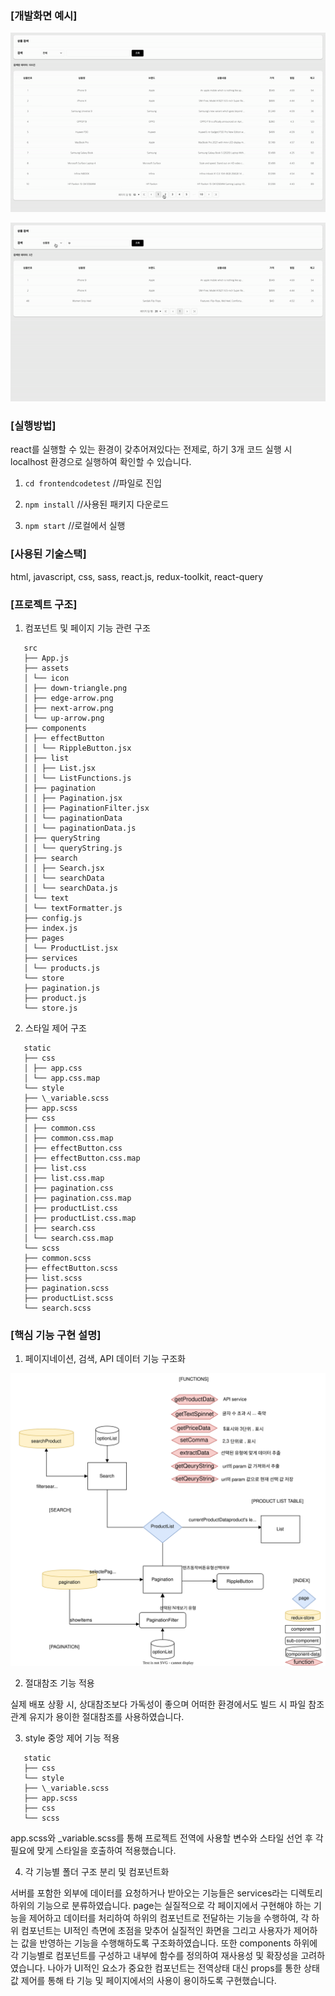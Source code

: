 ### [개발화면 예시]

![project_result1](/result1.gif)

![project_result2](/result2.gif)

### [실행방법]

react를 실행할 수 있는 환경이 갖추어져있다는 전제로, 하기 3개 코드 실행 시 localhost 환경으로 실행하여 확인할 수 있습니다.

1.  `cd frontendcodetest` //파일로 진입

1.  `npm install` //사용된 패키지 다운로드

1.  `npm start` //로컬에서 실행

### [사용된 기술스택]

html, javascript, css, sass, react.js, redux-toolkit, react-query

### [프로젝트 구조]

1. 컴포넌트 및 페이지 기능 관련 구조

```
   src
   ├── App.js
   ├── assets
   │ └── icon
   │ ├── down-triangle.png
   │ ├── edge-arrow.png
   │ ├── next-arrow.png
   │ └── up-arrow.png
   ├── components
   │ ├── effectButton
   │ │ └── RippleButton.jsx
   │ ├── list
   │ │ ├── List.jsx
   │ │ └── ListFunctions.js
   │ ├── pagination
   │ │ ├── Pagination.jsx
   │ │ ├── PaginationFilter.jsx
   │ │ └── paginationData
   │ │ └── paginationData.js
   │ ├── queryString
   │ │ └── queryString.js
   │ ├── search
   │ │ ├── Search.jsx
   │ │ └── searchData
   │ │ └── searchData.js
   │ └── text
   │ └── textFormatter.js
   ├── config.js
   ├── index.js
   ├── pages
   │ └── ProductList.jsx
   ├── services
   │ └── products.js
   └── store
   ├── pagination.js
   ├── product.js
   └── store.js
```

2. 스타일 제어 구조

```
   static
   ├── css
   │ ├── app.css
   │ └── app.css.map
   └── style
   ├── \_variable.scss
   ├── app.scss
   ├── css
   │ ├── common.css
   │ ├── common.css.map
   │ ├── effectButton.css
   │ ├── effectButton.css.map
   │ ├── list.css
   │ ├── list.css.map
   │ ├── pagination.css
   │ ├── pagination.css.map
   │ ├── productList.css
   │ ├── productList.css.map
   │ ├── search.css
   │ └── search.css.map
   └── scss
   ├── common.scss
   ├── effectButton.scss
   ├── list.scss
   ├── pagination.scss
   ├── productList.scss
   └── search.scss
```

### [핵심 기능 구현 설명]

1. 페이지네이션, 검색, API 데이터 기능 구조화

![project_structure_diagram](/project_structure.svg)

2. 절대참조 기능 적용

실제 배포 상황 시, 상대참조보다 가독성이 좋으며 어떠한 환경에서도 빌드 시 파일 참조 관계 유지가 용이한 절대참조를 사용하였습니다.

3. style 중앙 제어 기능 적용

```
   static
   ├── css
   └── style
   ├── \_variable.scss
   ├── app.scss
   ├── css
   └── scss
```

app.scss와 \_variable.scss를 통해 프로젝트 전역에 사용할 변수와 스타일 선언 후 각 필요에 맞게 스타일을 호출하여 적용했습니다.

4. 각 기능별 폴더 구조 분리 및 컴포넌트화

서버를 포함한 외부에 데이터를 요청하거나 받아오는 기능들은 services라는 디렉토리 하위의 기능으로 분류하였습니다.
page는 실질적으로 각 페이지에서 구현해야 하는 기능을 제어하고 데이터를 처리하여 하위의 컴포넌트로 전달하는 기능을 수행하여,
각 하위 컴포넌트는 UI적인 측면에 초점을 맞추어 실질적인 화면을 그리고 사용자가 제어하는 값을 반영하는 기능을 수행해하도록 구조화하였습니다.
또한 components 하위에 각 기능별로 컴포넌트를 구성하고 내부에 함수를 정의하여 재사용성 및 확장성을 고려하였습니다.
나아가 UI적인 요소가 중요한 컴포넌트는 전역상태 대신 props를 통한 상태값 제어를 통해 타 기능 및 페이지에서의 사용이 용이하도록 구현했습니다.
